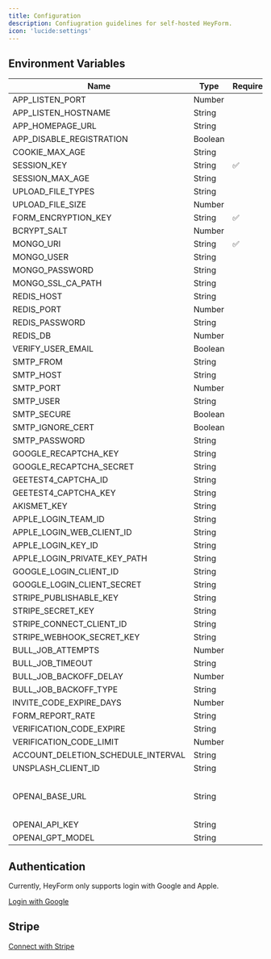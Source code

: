 ```yaml
---
title: Configuration
description: Confiugration guidelines for self-hosted HeyForm.
icon: 'lucide:settings'
---
```


## Environment Variables

| Name | Type | Required | Description |
| --- | --- | --- | --- |
| APP_LISTEN_PORT | Number |  | Port to listen (default is 8000) |
| APP_LISTEN_HOSTNAME | String |  | Hostname (default is 0.0.0.0) |
| APP_HOMEPAGE_URL | String |  | Website homepage URL (e.g. https://exampledomain.com) |
| APP_DISABLE_REGISTRATION | Boolean |  | Disable user registration (default is false) |
| COOKIE_MAX_AGE | String |  | Cookie max age (default is 1year) |
| SESSION_KEY | String | ✅ | Session encryption key |
| SESSION_MAX_AGE | String |  | Session max age (default is 15days) |
| UPLOAD_FILE_TYPES | String |  | Upload file types (e.g. .jpg,.png,.bmp,.zip) |
| UPLOAD_FILE_SIZE | Number |  | Upload file size (default is 10mb) |
| FORM_ENCRYPTION_KEY | String | ✅ | Form encryption key |
| BCRYPT_SALT | Number |  | Bcrypt salt (default is 10) |
| MONGO_URI | String | ✅ | MongoDB URI, for docker it should be like mongodb://mongo:27017/heyform |
| MONGO_USER | String |  | MongoDB user |
| MONGO_PASSWORD | String |  | MongoDB password |
| MONGO_SSL_CA_PATH | String |  | MongoDB SSL CA path |
| REDIS_HOST | String |  | Redis host (default is 127.0.0.1), for docker it should be redis |
| REDIS_PORT | Number |  | Redis port (default is 6379) |
| REDIS_PASSWORD | String |  | Redis password |
| REDIS_DB | Number |  | Redis DB (default is 0) |
| VERIFY_USER_EMAIL | Boolean |  | Whether it is necessary to verify the email addresses of the new users (default is false)  |
| SMTP_FROM | String |  | SMTP from (e.g. `Heyform <support@heyform.net>`) |
| SMTP_HOST | String |  | SMTP host |
| SMTP_PORT | Number |  | SMTP port |
| SMTP_USER | String |  | SMTP user |
| SMTP_SECURE | Boolean |  | If truethe connection will use TLS when connecting to server |
| SMTP_IGNORE_CERT | Boolean |  | If true will ignore TLS certificate errors |
| SMTP_PASSWORD | String |  | SMTP password |
| GOOGLE_RECAPTCHA_KEY | String |  | https://cloud.google.com/recaptcha-enterprise/docs/create-key-website |
| GOOGLE_RECAPTCHA_SECRET | String |  | Google reCAPTCHA secret |
| GEETEST4_CAPTCHA_ID | String |  | https://docs.geetest.com/captcha/overview/guide#Step-1-Get-your-captcha-ID-and-KEY |
| GEETEST4_CAPTCHA_KEY | String |  | Geetest captcha 4 key |
| AKISMET_KEY | String |  | Akismet key |
| APPLE_LOGIN_TEAM_ID | String |  | Apple login team ID |
| APPLE_LOGIN_WEB_CLIENT_ID | String |  | Apple login web client ID |
| APPLE_LOGIN_KEY_ID | String |  | Apple login key ID |
| APPLE_LOGIN_PRIVATE_KEY_PATH | String |  | Apple login private key path |
| GOOGLE_LOGIN_CLIENT_ID | String |  | Google login client ID |
| GOOGLE_LOGIN_CLIENT_SECRET | String |  | Google login client secret |
| STRIPE_PUBLISHABLE_KEY | String |  | https://docs.stripe.com/keys |
| STRIPE_SECRET_KEY | String |  | Stripe secret key |
| STRIPE_CONNECT_CLIENT_ID | String |  | Stripe connect client ID |
| STRIPE_WEBHOOK_SECRET_KEY | String |  | Stripe payment webhook secret key |
| BULL_JOB_ATTEMPTS | Number |  | Bull job attempts (default is 3) |
| BULL_JOB_TIMEOUT | String |  | Bull job timeout (default is 1minute) |
| BULL_JOB_BACKOFF_DELAY | Number |  | Bull job backoff delay (default is 3000) |
| BULL_JOB_BACKOFF_TYPE | String |  | Bull job backoff type (default is 'fixed') |
| INVITE_CODE_EXPIRE_DAYS | Number |  | Invite code expire days (default is 7) |
| FORM_REPORT_RATE | String |  | Form report rate (default is 5seconds) |
| VERIFICATION_CODE_EXPIRE | String |  | Verification code expire (default is 10minutes) |
| VERIFICATION_CODE_LIMIT | Number |  | Verification code limit (default is 5) |
| ACCOUNT_DELETION_SCHEDULE_INTERVAL | String |  | Account deletion schedule interval (default is 2days) |
| UNSPLASH_CLIENT_ID | String |  | Unsplash client ID (Access Key) |
| OPENAI_BASE_URL | String |  | https://github.com/openai/openai-node/blob/11c2f361ddf6d75ec3706cbdfd5dfc60e4293368/src/index.ts#L130https://github.com/openai/openai-node/blob/11c2f361ddf6d75ec3706cbdfd5dfc60e4293368/src/index.ts#L130base URL (default is https://api.openai.com/v1) |
| OPENAI_API_KEY | String |  | OpenAI API key, you can find it on https://platform.openai.com/api-keys |
| OPENAI_GPT_MODEL | String |  | GPT model (default is gpt-3.5-turbo-0125) |

## Authentication

Currently, HeyForm only supports login with Google and Apple.

[Login with Google](https://www.notion.so/Login-with-Google-cfc2a1a5056f4adaa87d0f085778e79f?pvs=21)

## Stripe

[Connect with Stripe](https://www.notion.so/Connect-with-Stripe-8b136ecb8df44b4bb7d34c2d8b1fba59?pvs=21)
